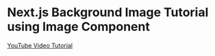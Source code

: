 # Next.js Background Image Tutorial using Image Component

[YouTube Video Tutorial](https://www.youtube.com/watch?v=rb6fOQ4LfrE)